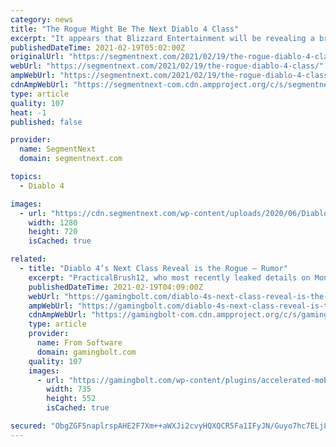 ```yaml
---
category: news
title: "The Rogue Might Be The Next Diablo 4 Class"
excerpt: "It appears that Blizzard Entertainment will be revealing a brand new class as well as new details for Diablo 4 at BlizzConline after all."
publishedDateTime: 2021-02-19T05:02:00Z
originalUrl: "https://segmentnext.com/2021/02/19/the-rogue-diablo-4-class/"
webUrl: "https://segmentnext.com/2021/02/19/the-rogue-diablo-4-class/"
ampWebUrl: "https://segmentnext.com/2021/02/19/the-rogue-diablo-4-class/amp/"
cdnAmpWebUrl: "https://segmentnext-com.cdn.ampproject.org/c/s/segmentnext.com/2021/02/19/the-rogue-diablo-4-class/amp/"
type: article
quality: 107
heat: -1
published: false

provider:
  name: SegmentNext
  domain: segmentnext.com

topics:
  - Diablo 4

images:
  - url: "https://cdn.segmentnext.com/wp-content/uploads/2020/06/Diablo-4-Cursed-Town.jpg"
    width: 1280
    height: 720
    isCached: true

related:
  - title: "Diablo 4’s Next Class Reveal is the Rogue – Rumor"
    excerpt: "PracticalBrush12, who most recently leaked details on Monster Hunter Rise’s newest trailer, has provided new information on Diablo 4 and Diablo 2 Remastered. For the former, they confirmed that the ..."
    publishedDateTime: 2021-02-19T04:09:00Z
    webUrl: "https://gamingbolt.com/diablo-4s-next-class-reveal-is-the-rogue-rumor"
    ampWebUrl: "https://gamingbolt.com/diablo-4s-next-class-reveal-is-the-rogue-rumor/amp"
    cdnAmpWebUrl: "https://gamingbolt-com.cdn.ampproject.org/c/s/gamingbolt.com/diablo-4s-next-class-reveal-is-the-rogue-rumor/amp"
    type: article
    provider:
      name: From Software
      domain: gamingbolt.com
    quality: 107
    images:
      - url: "https://gamingbolt.com/wp-content/plugins/accelerated-mobile-pages/images/SD-default-image.png"
        width: 735
        height: 552
        isCached: true

secured: "ObgZGF5naplrspAHE2F7Xm++aWXJi2cvyHQXQCR5Fa1IFyJN/Guyo7hc7ELj8BoCOmkdhTK32+9Qs9h6HOBU6jE0ftg0IbIvRnxLmDskmI8lKJ/Vvr0tYe7mObzHWGKjKRNHzUTFv2Xmh1/iY/cChTQwyTPAUS3zJyhTUl5x645L6k6aIXjmqNltUg8Z1bdCl1Cl7s7m5fK1EwgHOcB0tmDjOOlac2M9j8j77Evnj4RIKXKeOTfFV383DhKJgVw1SH9u+w4xVyADVg7CY/kVn0ZkurvZ8lohLYHSbCIfG8cj+5kDS+axsnZB7RPjUz0pYZRZy1xw7RfTZMydaPH6Tq5MCPRfiacr6wgRkrJI/uA=;Uo2QpzkXWaj9gnaUafYxbg=="
---
```


